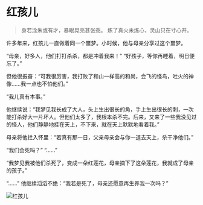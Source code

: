 # 红孩儿

> 身若涂朱或有才，暴眼晃亮甚张乖。
> 炼了真火未炼心，灵山只在寸心开。

许多年来，红孩儿一直做着同一个噩梦。小时候，他与母亲分享过这个噩梦。

“母亲，好多人，他们打打杀杀，都是冲着我来！” “好孩子，等你再睡着，明日便忘了。”

但他很振奋：“可我很厉害，我打败了和山一样高的和尚，会飞的怪鸟，吐火的神像……我一点也不怕他们。”

“我儿真有本事。”

他继续说：“我梦见我长成了大人，头上生出很长的角，手上生出很长的刺，一次能打杀好大一片坏人。但他们太多了，我根本杀不完。后来，又来了一些我没见过的怪人，他们静静地挂在天上，不下来，就在天上默默地看着我。”

母亲将他拦入怀里：“若真有那一日，父亲母亲会与你一道去天上，杀干净他们。”

“我们会死吗？” “……”

“我梦见我被他们杀死了，变成一朵红莲花，母亲摘下了这朵莲花，我就成了母亲的孩子。”

“……” 他继续滔滔不绝：“我若是死了，母亲还愿意再生养我一次吗？”

![红孩儿](/image-20240828220220008.png)